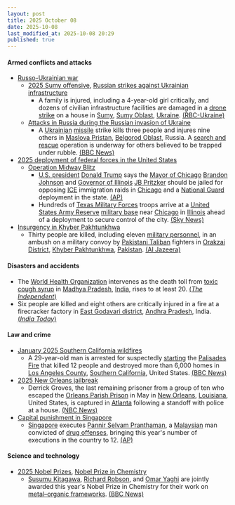 ```yaml
---
layout: post
title: 2025 October 08
date: 2025-10-08
last_modified_at: 2025-10-08 20:29
published: true
---
```



#### Armed conflicts and attacks

* [Russo-Ukrainian war](https://en.wikipedia.org/wiki/Russo-Ukrainian_war_%282022%E2%80%93present%29 "Russo-Ukrainian war (2022–present)")
  * [2025 Sumy offensive](https://en.wikipedia.org/wiki/2025_Sumy_offensive "2025 Sumy offensive"), [Russian strikes against Ukrainian infrastructure](https://en.wikipedia.org/wiki/Russian_strikes_against_Ukrainian_infrastructure_%282022%E2%80%93present%29 "Russian strikes against Ukrainian infrastructure (2022–present)")
    * A family is injured, including a 4-year-old girl critically, and dozens of civilian infrastructure facilities are damaged in a [drone strike](https://en.wikipedia.org/wiki/Drone_warfare "Drone warfare") on a house in [Sumy](https://en.wikipedia.org/wiki/Sumy "Sumy"), [Sumy Oblast](https://en.wikipedia.org/wiki/Sumy_Oblast "Sumy Oblast"), [Ukraine](https://en.wikipedia.org/wiki/Ukraine "Ukraine"). [(RBC-Ukraine)](https://www.msn.com/en-ca/news/world/russia-strikes-ukraine-s-sumy-region-casualties-reported-4-year-old-in-severe-condition/ar-AA1O4zoW?ocid=winp1taskbar&cvid=139fb081d23e42aca8a86db770a80b26&ei=21)
  * [Attacks in Russia during the Russian invasion of Ukraine](https://en.wikipedia.org/wiki/Attacks_in_Russia_during_the_Russian_invasion_of_Ukraine "Attacks in Russia during the Russian invasion of Ukraine")
    * A [Ukrainian](https://en.wikipedia.org/wiki/Armed_Forces_of_Ukraine "Armed Forces of Ukraine") [missile](https://en.wikipedia.org/wiki/Missile "Missile") strike kills three people and injures nine others in [Maslova Pristan](https://en.wikipedia.org/wiki/Maslova_Pristan "Maslova Pristan"), [Belgorod Oblast](https://en.wikipedia.org/wiki/Belgorod_Oblast "Belgorod Oblast"), Russia. A [search and rescue](https://en.wikipedia.org/wiki/Search_and_rescue "Search and rescue") operation is underway for others believed to be trapped under rubble. [(BBC News)](https://www.bbc.co.uk/news/articles/cz9j8jlyzzno)
* [2025 deployment of federal forces in the United States](https://en.wikipedia.org/wiki/2025_deployment_of_federal_forces_in_the_United_States "2025 deployment of federal forces in the United States")
  * [Operation Midway Blitz](https://en.wikipedia.org/wiki/Operation_Midway_Blitz "Operation Midway Blitz")
    * [U.S. president](https://en.wikipedia.org/wiki/President_of_the_United_States "President of the United States") [Donald Trump](https://en.wikipedia.org/wiki/Donald_Trump "Donald Trump") says the [Mayor of Chicago](https://en.wikipedia.org/wiki/Mayor_of_Chicago "Mayor of Chicago") [Brandon Johnson](https://en.wikipedia.org/wiki/Brandon_Johnson "Brandon Johnson") and [Governor of Illinois](https://en.wikipedia.org/wiki/Governor_of_Illinois "Governor of Illinois") [JB Pritzker](https://en.wikipedia.org/wiki/JB_Pritzker "JB Pritzker") should be jailed for opposing [ICE](https://en.wikipedia.org/wiki/United_States_Immigration_and_Customs_Enforcement "United States Immigration and Customs Enforcement") immigration raids in [Chicago](https://en.wikipedia.org/wiki/Chicago "Chicago") and a [National Guard](https://en.wikipedia.org/wiki/National_Guard_%28United_States%29 "National Guard (United States)") deployment in the state. [(AP)](https://apnews.com/article/trump-chicago-pritzker-johnson-national-guard-illinois-3ca116f867916ac6538bf45ce391c94c)
    * Hundreds of [Texas Military Forces](https://en.wikipedia.org/wiki/Texas_Military_Forces "Texas Military Forces") troops arrive at a [United States Army Reserve](https://en.wikipedia.org/wiki/United_States_Army_Reserve "United States Army Reserve") [military base](https://en.wikipedia.org/wiki/Military_base "Military base") near [Chicago](https://en.wikipedia.org/wiki/Chicago "Chicago") in [Illinois](https://en.wikipedia.org/wiki/Illinois "Illinois") ahead of a deployment to secure control of the city. [(Sky News)](https://news.sky.com/story/hundreds-of-texan-national-guard-troops-arrive-at-army-base-near-chicago-13446750)
* [Insurgency in Khyber Pakhtunkhwa](https://en.wikipedia.org/wiki/Insurgency_in_Khyber_Pakhtunkhwa "Insurgency in Khyber Pakhtunkhwa")
  * Thirty people are killed, including eleven [military personnel](https://en.wikipedia.org/wiki/Pakistan_Armed_Forces "Pakistan Armed Forces"), in an ambush on a military convoy by [Pakistani Taliban](https://en.wikipedia.org/wiki/Pakistani_Taliban "Pakistani Taliban") fighters in [Orakzai District](https://en.wikipedia.org/wiki/Orakzai_District "Orakzai District"), [Khyber Pakhtunkhwa](https://en.wikipedia.org/wiki/Khyber_Pakhtunkhwa "Khyber Pakhtunkhwa"), [Pakistan](https://en.wikipedia.org/wiki/Pakistan "Pakistan"). [(Al Jazeera)](https://www.aljazeera.com/news/2025/10/8/dozens-killed-as-pakistani-army-fighters-clash-near-afghan-border)

#### Disasters and accidents

* The [World Health Organization](https://en.wikipedia.org/wiki/World_Health_Organization "World Health Organization") intervenes as the death toll from [toxic cough syrup](https://en.wikipedia.org/wiki/Toxic_cough_syrup "Toxic cough syrup") in [Madhya Pradesh](https://en.wikipedia.org/wiki/Madhya_Pradesh "Madhya Pradesh"), [India](https://en.wikipedia.org/wiki/India "India"), rises to at least 20. [(*The Independent*)](https://www.independent.co.uk/asia/india/cough-syrup-deaths-children-madhya-pradesh-b2841422.html)
* Six people are killed and eight others are critically injured in a fire at a firecracker factory in [East Godavari district](https://en.wikipedia.org/wiki/East_Godavari_district "East Godavari district"), [Andhra Pradesh](https://en.wikipedia.org/wiki/Andhra_Pradesh "Andhra Pradesh"), India. [(*India Today*)](https://www.indiatoday.in/india/andhra-pradesh/story/andhra-pradesh-firecracker-factor-fire-workers-dead-burn-injuries-2799715-2025-10-08)

#### Law and crime

* [January 2025 Southern California wildfires](https://en.wikipedia.org/wiki/January_2025_Southern_California_wildfires "January 2025 Southern California wildfires")
  * A 29-year-old man is arrested for suspectedly [starting](https://en.wikipedia.org/wiki/Arson "Arson") the [Palisades Fire](https://en.wikipedia.org/wiki/Palisades_Fire "Palisades Fire") that killed 12 people and destroyed more than 6,000 homes in [Los Angeles County](https://en.wikipedia.org/wiki/Los_Angeles_County%2C_California "Los Angeles County, California"), [Southern California](https://en.wikipedia.org/wiki/Southern_California "Southern California"), United States. [(BBC News)](https://www.bbc.com/news/articles/c8exz5yg14ko)
* [2025 New Orleans jailbreak](https://en.wikipedia.org/wiki/2025_New_Orleans_jailbreak "2025 New Orleans jailbreak")
  * Derrick Groves, the last remaining prisoner from a group of ten who escaped the [Orleans Parish Prison](https://en.wikipedia.org/wiki/Orleans_Parish_Prison "Orleans Parish Prison") in May in [New Orleans](https://en.wikipedia.org/wiki/New_Orleans "New Orleans"), [Louisiana](https://en.wikipedia.org/wiki/Louisiana "Louisiana"), United States, is captured in [Atlanta](https://en.wikipedia.org/wiki/Atlanta "Atlanta") following a standoff with police at a house. [(NBC News)](https://www.nbcnews.com/news/us-news/new-orleans-jail-escapee-derrick-groves-captured-atlanta-rcna236463)
* [Capital punishment in Singapore](https://en.wikipedia.org/wiki/Capital_punishment_in_Singapore "Capital punishment in Singapore")
  * [Singapore](https://en.wikipedia.org/wiki/Singapore "Singapore") executes [Pannir Selvam Pranthaman](https://en.wikipedia.org/wiki/Pannir_Selvam_Pranthaman "Pannir Selvam Pranthaman"), a [Malaysian](https://en.wikipedia.org/wiki/Malaysia "Malaysia") man convicted of [drug offenses](https://en.wikipedia.org/wiki/Drug_offense "Drug offense"), bringing this year's number of executions in the country to 12. [(AP)](https://apnews.com/article/singapore-malaysia-death-penalty-execution-d6e5aab38fc6f54d1911bacf717d2c1c)

#### Science and technology

* [2025 Nobel Prizes](https://en.wikipedia.org/wiki/2025_Nobel_Prizes "2025 Nobel Prizes"), [Nobel Prize in Chemistry](https://en.wikipedia.org/wiki/Nobel_Prize_in_Chemistry "Nobel Prize in Chemistry")
  * [Susumu Kitagawa](https://en.wikipedia.org/wiki/Susumu_Kitagawa "Susumu Kitagawa"), [Richard Robson](https://en.wikipedia.org/wiki/Richard_Robson_%28chemist%29 "Richard Robson (chemist)"), and [Omar Yaghi](https://en.wikipedia.org/wiki/Omar_M._Yaghi "Omar M. Yaghi") are jointly awarded this year's Nobel Prize in Chemistry for their work on [metal–organic frameworks](https://en.wikipedia.org/wiki/Metal%E2%80%93organic_framework "Metal–organic framework"). [(BBC News)](https://www.bbc.com/news/articles/c0r0l742kpjo)

